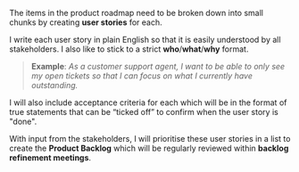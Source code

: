 The items in the product roadmap need to be broken down into small chunks by creating **user stories** for each.

I write each user story in plain English so that it is easily understood by all stakeholders. I also like to stick to a strict **who**/**what**/**why** format.

> **Example**: _As a customer support agent, I want to be able to only see my open tickets so that I can focus on what I currently have outstanding._

I will also include acceptance criteria for each which will be in the format of true statements that can be “ticked off” to confirm when the user story is "done".

With input from the stakeholders, I will prioritise these user stories in a list to create the **Product Backlog** which will be regularly reviewed within **backlog refinement meetings**.
